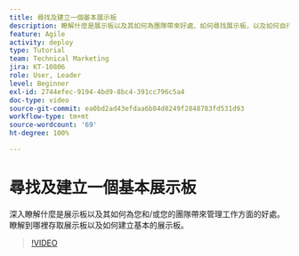 ```yaml
---
title: 尋找及建立一個基本展示板
description: 瞭解什麼是展示板以及其如何為團隊帶來好處、如何尋找展示板，以及如何自行建立展示板。
feature: Agile
activity: deploy
type: Tutorial
team: Technical Marketing
jira: KT-10806
role: User, Leader
level: Beginner
exl-id: 2744efec-9194-4bd9-8bc4-391cc796c5a4
doc-type: video
source-git-commit: ea0bd2ad43efdaa6b84d8249f2848783fd531d93
workflow-type: tm+mt
source-wordcount: '69'
ht-degree: 100%

---
```


# 尋找及建立一個基本展示板

深入瞭解什麼是展示板以及其如何為您和/或您的團隊帶來管理工作方面的好處。瞭解到哪裡存取展示板以及如何建立基本的展示板。

>[!VIDEO](https://video.tv.adobe.com/v/346548/?quality=12&learn=on)
